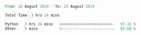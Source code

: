 <!--START_SECTION:waka-->

```rust
From: 18 August 2024 - To: 25 August 2024

Total Time: 3 hrs 24 mins

Python   3 hrs 24 mins   >>>>>>>>>>>>>>>>>>>>>>>>-   97.32 %
Other    5 mins          >------------------------   02.68 %
```

<!--END_SECTION:waka-->

